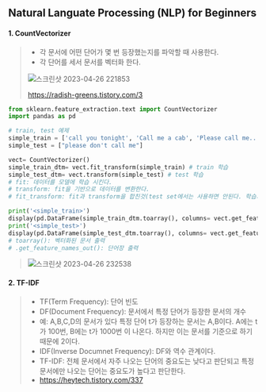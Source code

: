 ## Natural Languate Processing (NLP) for Beginners
#### 1. CountVectorizer
>* 각 문서에 어떤 단어가 몇 번 등장했는지를 파악할 때 사용한다.
>* 각 단어를 세서 문서를 벡터화 한다.
>
> ![스크린샷 2023-04-26 221853](https://user-images.githubusercontent.com/77867734/234592424-d171e7f0-42c4-4af8-926d-4f8ef895b61c.png)
>
> https://radish-greens.tistory.com/3
```python
from sklearn.feature_extraction.text import CountVectorizer
import pandas as pd

# train, test 예제
simple_train = ['call you tonight', 'Call me a cab', 'Please call me... PLEASE!']
simple_test = ["please don't call me"]

vect= CountVectorizer()
simple_train_dtm= vect.fit_transform(simple_train) # train 학습
simple_test_dtm= vect.transform(simple_test) # test 학습
# fit: 데이터를 모델에 학습 시킨다.
# transform: fit을 기반으로 데이터를 변환한다.
# fit_transform: fit과 transform을 합친것(test set에서는 사용하면 안된다. 학습과 변환이 동시에 일어나기 때문)

print('<simple_train>')
display(pd.DataFrame(simple_train_dtm.toarray(), columns= vect.get_feature_names_out()))
print('<simple_test>')
display(pd.DataFrame(simple_test_dtm.toarray(), columns= vect.get_feature_names_out()))
# toarray(): 벡터화된 문서 출력
# .get_feature_names_out(): 단어장 출력
```
> ![스크린샷 2023-04-26 232538](https://user-images.githubusercontent.com/77867734/234606913-e5569ea4-11a1-4996-b1a0-4720a7352395.png)

#### 2. TF-IDF
>* TF(Term Frequency): 단어 빈도
>* DF(Document Frequency): 문서에서 특정 단어가 등장한 문서의 개수
>* 예: A,B,C,D의 문서가 있다 특정 단어 t가 등장하는 문서는 A,B이다. A에는 t가 100번, B에는 t가 1000번 이 나온다. 하지만 이는 문서를 기준으로 하기 때문에 2이다.
>* IDF(Inverse Documnet Frequency): DF와 역수 관계이다.
>* TF-IDF: 전체 문서에서 자주 나오는 단어의 중요도는 낮다고 판단되고 특정 문서에만 나오는 단어는 중요도가 높다고 판단한다.
>* https://heytech.tistory.com/337
